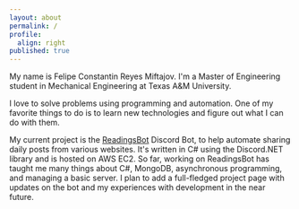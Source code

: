 ```yaml
---
layout: about
permalink: /
profile:
  align: right
published: true
---
```


My name is Felipe Constantin Reyes Miftajov. I'm a Master of Engineering student in Mechanical Engineering at Texas A&M University.

I love to solve problems using programming and automation. One of my favorite things to do is to learn new technologies and figure out what I can do with them.

My current project is the [ReadingsBot](https://github.com/Sparkliner/ReadingsBot) Discord Bot, to help automate sharing daily posts from various websites. It's written in C# using the Discord.NET library and is hosted on AWS EC2. So far, working on ReadingsBot has taught me many things about C#, MongoDB, asynchronous programming, and managing a basic server. I plan to add a full-fledged project page with updates on the bot and my experiences with development in the near future.
